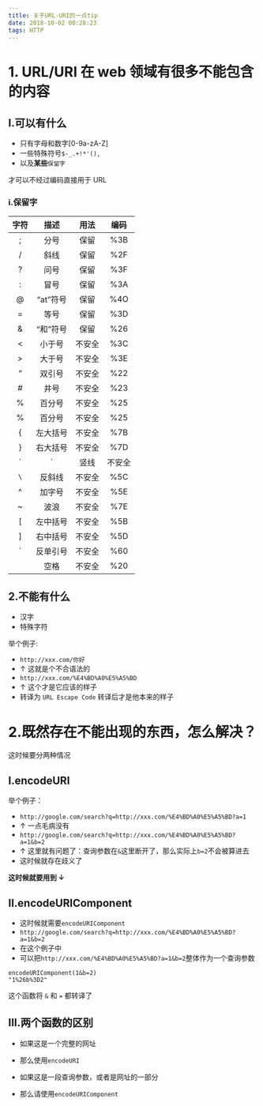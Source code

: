 ```yaml
---
title: 关于URL-URI的一点tip
date: 2018-10-02 00:28:23
tags: HTTP
---
```


# 1. URL/URI 在 web 领域有很多不能包含的内容

## I.可以有什么

-   只有字母和数字[0-9a-zA-Z]
-   一些特殊符号`$-_.+!*'(),`
-   以及**某些**`保留字`

才可以不经过编码直接用于 URL

### i.保留字

|           字符            |   描述   |  用法  | 编码 |
| :-----------------------: | :------: | :----: | :--: |
|             ;             |   分号   |  保留  | %3B  |
|             /             |   斜线   |  保留  | %2F  |
|             ?             |   问号   |  保留  | %3F  |
|             :             |   冒号   |  保留  | %3A  |
|             @             | “at”符号 |  保留  | %4O  |
|             =             |   等号   |  保留  | %3D  |
|             &             | “和”符号 |  保留  | %26  |
|             <             |  小于号  | 不安全 | %3C  |
|             >             |  大于号  | 不安全 | %3E  |
|             “             |  双引号  | 不安全 | %22  |
|             #             |   井号   | 不安全 | %23  |
|             %             |  百分号  | 不安全 | %25  |
|             %             |  百分号  | 不安全 | %25  |
|             {             | 左大括号 | 不安全 | %7B  |
|             }             | 右大括号 | 不安全 | %7D  |
|            `|`            |   竖线   | 不安全 | %7C  |
| `\` | 反斜线 |不安全 |%5C |
|             ^             |  加字号  | 不安全 | %5E  |
|             ~             |   波浪   | 不安全 | %7E  |
|             [             | 左中括号 | 不安全 | %5B  |
|             ]             | 右中括号 | 不安全 | %5D  |
|  `|反单引号| 不安全| %60  |
|                           |   空格   | 不安全 | %20  |

## 2.不能有什么

-   汉字
-   特殊字符

举个例子:

-   `http://xxx.com/你好`
-   ↑ 这就是个不合语法的
-   `http://xxx.com/%E4%BD%A0%E5%A5%BD`
-   ↑ 这个才是它应该的样子
-   转译为 `URL Escape Code` 转译后才是他本来的样子

# 2.既然存在不能出现的东西，怎么解决？

这时候要分两种情况

## I.encodeURI

举个例子：

-   `http://google.com/search?q=http://xxx.com/%E4%BD%A0%E5%A5%BD?a=1`
-   ↑ 一点毛病没有
-   `http://google.com/search?q=http://xxx.com/%E4%BD%A0%E5%A5%BD?a=1&b=2`
-   ↑ 这里就有问题了：查询参数在`&`这里断开了，那么实际上`b=2`不会被算进去
-   这时候就存在歧义了

**这时候就要用到 ↓**

## II.encodeURIComponent

-   这时候就需要`encodeURIComponent`
-   `http://google.com/search?q=http://xxx.com/%E4%BD%A0%E5%A5%BD?a=1&b=2`
-   在这个例子中
-   可以把`http://xxx.com/%E4%BD%A0%E5%A5%BD?a=1&b=2`整体作为一个查询参数

```
encodeURIComponent(1&b=2)
"1%26b%3D2"
```

这个函数将 `&` 和 `=` 都转译了

## III.两个函数的区别

-   如果这是一个完整的网址
-   那么使用`encodeURI`

-   如果这是一段查询参数，或者是网址的一部分
-   那么请使用`encodeURIComponent`
